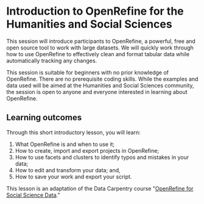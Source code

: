 # Introduction to OpenRefine for the Humanities and Social Sciences
This session will introduce participants to OpenRefine, a powerful, free and open source tool to work with large datasets. We will quickly work through how to use OpenRefine to effectively clean and format tabular data while automatically tracking any changes. 

This session is suitable for beginners with no prior knowledge of OpenRefine. There are no prerequisite coding skills. While the examples and data used will be aimed at the Humanities and Social Sciences community, the session is open to anyone and everyone interested in learning about OpenRefine.

## Learning outcomes
Through this short introductory lesson, you will learn:

1. What OpenRefine is and when to use it;
2. How to create, import and export projects in OpenRefine; 
3. How to use facets and clusters to identify typos and mistakes in your data;
4. How to edit and transform your data; and,
5. How to save your work and export your script. 

This lesson is an adaptation of the Data Carpentry course "[OpenRefine for Social Science Data](https://datacarpentry.github.io/openrefine-socialsci/01-introduction.html)."